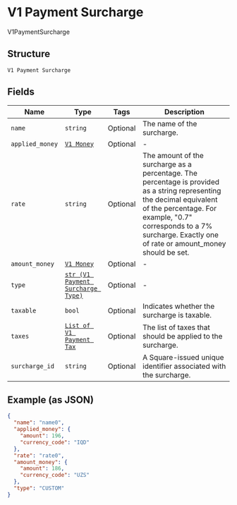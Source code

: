 
# V1 Payment Surcharge

V1PaymentSurcharge

## Structure

`V1 Payment Surcharge`

## Fields

| Name | Type | Tags | Description |
|  --- | --- | --- | --- |
| `name` | `string` | Optional | The name of the surcharge. |
| `applied_money` | [`V1 Money`](../../doc/models/v1-money.md) | Optional | - |
| `rate` | `string` | Optional | The amount of the surcharge as a percentage. The percentage is provided as a string representing the decimal equivalent of the percentage. For example, "0.7" corresponds to a 7% surcharge. Exactly one of rate or amount_money should be set. |
| `amount_money` | [`V1 Money`](../../doc/models/v1-money.md) | Optional | - |
| `type` | [`str (V1 Payment Surcharge Type)`](../../doc/models/v1-payment-surcharge-type.md) | Optional | - |
| `taxable` | `bool` | Optional | Indicates whether the surcharge is taxable. |
| `taxes` | [`List of V1 Payment Tax`](../../doc/models/v1-payment-tax.md) | Optional | The list of taxes that should be applied to the surcharge. |
| `surcharge_id` | `string` | Optional | A Square-issued unique identifier associated with the surcharge. |

## Example (as JSON)

```json
{
  "name": "name0",
  "applied_money": {
    "amount": 196,
    "currency_code": "IQD"
  },
  "rate": "rate0",
  "amount_money": {
    "amount": 186,
    "currency_code": "UZS"
  },
  "type": "CUSTOM"
}
```

